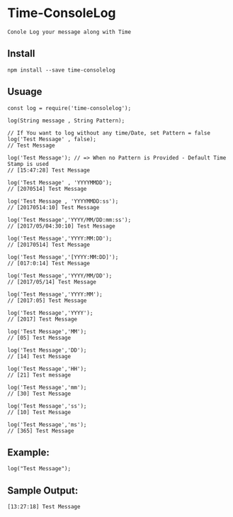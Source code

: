 Time-ConsoleLog
=======================================
    Conole Log your message along with Time

## Install

    npm install --save time-consolelog

## Usuage

    const log = require('time-consolelog');

    log(String message , String Pattern);

    // If You want to log without any time/Date, set Pattern = false
    log('Test Message' , false);
    // Test Message

    log('Test Message'); // => When no Pattern is Provided - Default Time Stamp is used
    // [15:47:28] Test Message

    log('Test Message' , 'YYYYMMDD');
    // [2070514] Test Message

    log('Test Message , 'YYYYMMDD:ss');
    // [20170514:10] Test Message

    log('Test Message','YYYY/MM/DD:mm:ss');
    // [2017/05/04:30:10] Test Message

    log('Test Message','YYYY:MM:DD');
    // [20170514] Test Message

    log('Test Message','[YYYY:MM:DD]');
    // [017:0:14] Test Message

    log('Test Message','YYYY/MM/DD');
    // [2017/05/14] Test Message

    log('Test Message','YYYY:MM');
    // [2017:05] Test Message

    log('Test Message','YYYY');
    // [2017] Test Message

    log('Test Message','MM');
    // [05] Test Message

    log('Test Message','DD');
    // [14] Test Message

    log('Test Message','HH');
    // [21] Test message

    log('Test Message','mm');
    // [30] Test Message

    log('Test Message','ss');
    // [10] Test Message

    log('Test Message','ms');
    // [365] Test Message

## Example:

    log("Test Message");

## Sample Output:

    [13:27:18] Test Message
